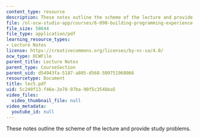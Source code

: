 ```yaml
---
content_type: resource
description: These notes outline the scheme of the lecture and provide study problems.
file: /ol-ocw-studio-app/courses/6-090-building-programming-experience-a-lead-in-to-6-001-january-iap-2005/5c240f13f46e2e7897ba90f5c354bba5_lec5.pdf
file_size: 58644
file_type: application/pdf
learning_resource_types:
- Lecture Notes
license: https://creativecommons.org/licenses/by-nc-sa/4.0/
ocw_type: OCWFile
parent_title: Lecture Notes
parent_type: CourseSection
parent_uid: d54943fa-5187-a805-d568-509751968066
resourcetype: Document
title: lec5.pdf
uid: 5c240f13-f46e-2e78-97ba-90f5c354bba5
video_files:
  video_thumbnail_file: null
video_metadata:
  youtube_id: null
---
```

These notes outline the scheme of the lecture and provide study problems.